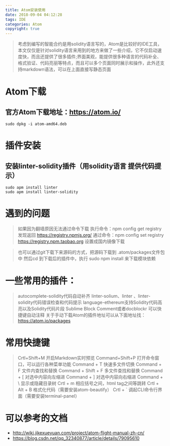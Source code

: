 ```yaml
---
title: Atom安装使用
date: 2018-09-04 04:12:28
tags: IDE
categories: Atom
copyright: true
---
```



> 考虑到编写的智能合约是用solidity语言写的，Atom是比较好的IDE工具，本文仅仅是针对solidity语言来用到的地方来做了一些介绍，它不仅启动速度快，而且还提供了很多插件;界面美观，能提供很多种语言的代码补全、格式验证、代码亮丽等特点，而且可以多个页面同时展示和操作，此外还支持markdown语法，可以在上面直接写静态页面
# Atom下载
## 官方Atom下载地址：https://atom.io/
```
sudo dpkg -i atom-amd64.deb   
```

# 插件安装
## 安装linter-solidity插件（用solidity语言 提供代码提示）
```
sudo apm install linter 
sudo apm install linter-solidity 
```
<!-- more -->
# 遇到的问题

>如果因为翻墙原因无法通过命令下载
>执行命令：npm config get registry
>发现返回 https://registry.npmjs.org/
>通过命令：npm config set registry https://registry.npm.taobao.org
>设置成国内镜像下载

>也可以通过git下载下来源码的方式，把源码下载到 .atom/packages文件包中
>然后cd 到下载后的插件中，执行 sudo npm install 来下载模块依赖


# 一些常用的插件：

>autocomplete-solidity代码自动补齐
linter-solium、linter 、linter-solidity代码错误检查和代码提示
language-ethereum支持Solidity代码高亮以及Solidity代码片段
Sublime Block Comment或者docblockr 可以快捷键自动注释
关于手动下载Atom的插件地址可以从下面地址找：https://atom.io/packages

# 常用快捷键
>Crtl+Shift+M    开启Markdown实时预览
Command+Shift+P    打开命令窗口，可以运行各种菜单功能
Command + T    快速多文件切换
Command + F    文件内查找和替换
Command + Shift + F    多文件查找和替换
Command + [    对选中内容向左缩进
Command + ]    对选中内容向右缩进
Command + \    显示或隐藏目录树 
Crtl + m    相应括号之间，html tag之间等跳转 
Crtl + Alt + B    格式化代码（需要安装atom-beautify） 
Crtl + `    调起CLI命令行界面（需要安装terminal-panel）

# 可以参考的文档

+ http://wiki.jikexueyuan.com/project/atom-flight-manual-zh-cn/
+ https://blog.csdn.net/qq_32340877/article/details/79095610

